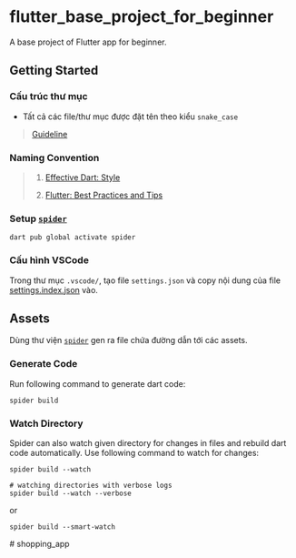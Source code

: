 # flutter_base_project_for_beginner

A base project of Flutter app for beginner.

## Getting Started


### Cấu trúc thư mục

- Tất cả các file/thư mục được đặt tên theo kiểu `snake_case`

> [Guideline](https://github.com/thanhle1547/flutter_architecture_notes/tree/main/proposed_simple_scalable)


### Naming Convention

> 1. [Effective Dart: Style](https://dart.dev/guides/language/effective-dart/style)
>
> 2. [Flutter: Best Practices and Tips](https://medium.com/flutter-community/flutter-best-practices-and-tips-7c2782c9ebb5)


### Setup [`spider`](https://pub.dev/packages/spider)

```
dart pub global activate spider
```


### Cấu hình VSCode

Trong thư mục `.vscode/`, tạo file `settings.json` và copy nội dung của file [settings.index.json](.vscode/settings.index.json) vào.




## Assets

Dùng thư viện [`spider`](https://pub.dev/packages/spider) gen ra file chứa đường dẫn tới các assets.

### Generate Code

Run following command to generate dart code:

```
spider build
```

### Watch Directory

Spider can also watch given directory for changes in files and rebuild dart code automatically. Use following command to watch for changes:

```
spider build --watch

# watching directories with verbose logs
spider build --watch --verbose
```

or

```
spider build --smart-watch
```
#   s h o p p i n g _ a p p  
 